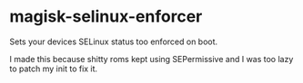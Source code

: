 # magisk-selinux-enforcer
Sets your devices SELinux status too enforced on boot.

I made this because shitty roms kept using SEPermissive and I was too lazy to patch my init to fix it.
